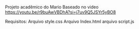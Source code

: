 Projeto acadêmico do Mario
Baseado no video https://youtu.be/r9buAwVBDhA?si=j7uv9Q5JSYr5yBO8

Requisitos:
Arquivo style.css
Arquivo Index.html
arquivo script.js
